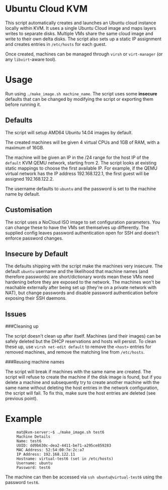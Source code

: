 # Ubuntu Cloud KVM

This script automatically creates and launches an Ubuntu cloud instance locally within KVM. It uses a single Ubuntu Cloud image and maps layers writes to separate disks. Multiple VMs share the same cloud image and write to their own delta disks. The script also sets up a static IP assignment and creates entries in `/etc/hosts` for each guest.

Once created, machines can be managed through `virsh` or `virt-manager` (or any `libvirt`-aware tool).
# Usage

Run using `./make_image.sh machine_name`. The script uses some **insecure** defaults that can be changed by modifying the script or exporting them before running it.

## Defaults

The script will setup AMD64 Ubuntu 14.04 images by default.

The created machines will be given 4 virtual CPUs and 1GB of RAM, with a maximum of 16GB.

The machine will be given an IP in the /24 range for the host IP of the `default` KVM QEMU network, starting from 2. The script looks at existing static mappings to choose the first available IP. For example, if the QEMU virtual network has the IP address 192.168.122.1, the first guest will be assigned 192.168.122.2.

The username defaults to `ubuntu` and the password is set to the machine name by default.

## Customisation

The script uses a NoCloud ISO image to set configuration parameters. You can change these to have the VMs set themselves up differently. The supplied config leaves password authentication open for SSH and doesn't enforce password changes.

## Insecure by Default

The defaults shipping with the script make the machines very insecure. The default `ubuntu` username and the likelihood that machine names (and therefore passwords) are short/dictionary words mean these VMs need hardening before they are exposed to the network. The machines won't be reachable externally after being set up (they're on a private network with NAT), but change passwords and disable password authentication before exposing their SSH daemons.

## Issues 

###Cleaning up

The script doesn't clean up after itself. Machines (and their images) can be safely deleted but the DHCP reservations and hosts will persist. To clean these up, use `virsh net-edit default` to remove the `<host>` entries for removed machines, and remove the matching line from `/etc/hosts`.

###Reusing machine names

The script will break if machines with the same name are created. The script will refuse to create the machine if the disk image is found, but if you delete a machine and subsequently try to create another machine with the same name without deleting the host entries in the network configuration, the script will fail. To fix this, make sure the host entries are deleted (see previous point).

# Example

		 mat@kvm-server:~$ ./make_image.sh test6
		 Machine Details
		 Name: test6
		 UUID: dd9b630c-dea2-4411-be71-a295ce859283
		 MAC Address: 52:54:00:7e:2c:a7
		 IP Address: 192.168.122.11
		 Hostname: virtual-test6 (set in /etc/hosts)
		 Username: ubuntu
		 Password: test6

The machine can then be accessed via `ssh ubuntu@virtual-test6` using the password `test6`.